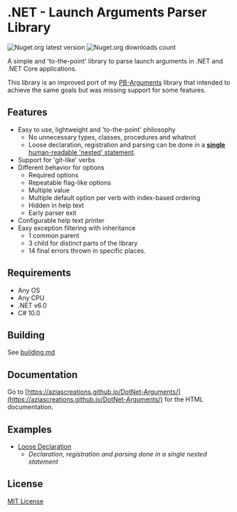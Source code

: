 # .NET - Launch Arguments Parser Library
![Nuget.org latest version](https://img.shields.io/nuget/v/NibblePoker.Library.Arguments?label=Latest%20version)
![Nuget.org downloads count](https://img.shields.io/nuget/dt/NibblePoker.Library.Arguments?label=Downloads)

A simple and 'to-the-point' library to parse launch arguments in .NET and .NET Core applications.

This library is an improved port of my [PB-Arguments](https://github.com/aziascreations/PB-Arguments) library that intended to achieve the same goals but was missing support for some features.

## Features
* Easy to use, lightweight and 'to-the-point' philosophy
  * No unnecessary types, classes, procedures and whatnot
  * Loose declaration, registration and parsing can be done in a [**single** human-readable 'nested' statement](NibblePoker.Library.Arguments.Demo.LooseDeclaration/Program.cs).
* Support for 'git-like' verbs
* Different behavior for options
  * Required options
  * Repeatable flag-like options
  * Multiple value
  * Multiple default option per verb with index-based ordering
  * Hidden in help text
  * Early parser exit
* Configurable help text printer
* Easy exception filtering with inheritance
  * 1 common parent
  * 3 child for distinct parts of the library
  * 14 final errors thrown in specific places.

## Requirements
* Any OS
* Any CPU
* .NET v6.0
* C# 10.0

## Building
See [building.md](building.md)

## Documentation
Go to [https://aziascreations.github.io/DotNet-Arguments/](https://aziascreations.github.io/DotNet-Arguments/) for the HTML documentation.

## Examples
* [Loose Declaration](NibblePoker.Library.Arguments.Demo.LooseDeclaration/)
  * *Declaration, registration and parsing done in a single nested statement*

## License
[MIT License](LICENSE)
